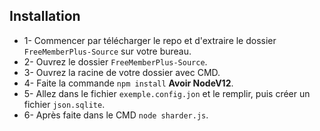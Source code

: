 ## Installation
* 1- Commencer par télécharger le repo et d'extraire le dossier `FreeMemberPlus-Source` sur votre bureau.
* 2- Ouvrez le dossier `FreeMemberPlus-Source`.
* 3- Ouvrez la racine de votre dossier avec CMD.
* 4- Faite la commande `npm install` **Avoir NodeV12**.
* 5- Allez dans le fichier `exemple.config.jon` et le remplir, puis créer un fichier `json.sqlite`.
* 6- Après faite dans le CMD `node sharder.js`.
